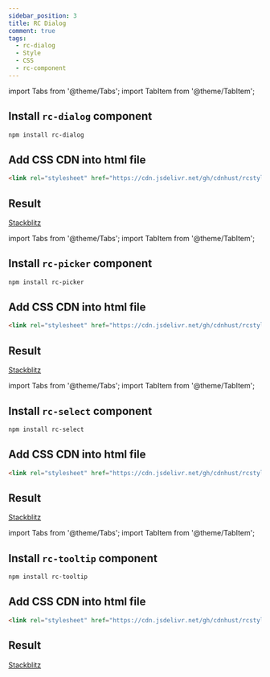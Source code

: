 ```yaml
---
sidebar_position: 3
title: RC Dialog
comment: true
tags:
  - rc-dialog
  - Style
  - CSS
  - rc-component
---
```


import Tabs from '@theme/Tabs';
import TabItem from '@theme/TabItem';

## Install `rc-dialog` component

```bash
npm install rc-dialog
```

## Add CSS CDN into html file

```html
<link rel="stylesheet" href="https://cdn.jsdelivr.net/gh/cdnhust/rcstyles@master/rc-dialog.css" />
```

## Result

[Stackblitz](https://stackblitz.com/edit/react-ts-hpgtaz)

import Tabs from '@theme/Tabs';
import TabItem from '@theme/TabItem';

## Install `rc-picker` component

```bash
npm install rc-picker
```

## Add CSS CDN into html file

```html
<link rel="stylesheet" href="https://cdn.jsdelivr.net/gh/cdnhust/rcstyles@master/rc-picker.css" />
```

## Result

[Stackblitz](https://stackblitz.com/edit/react-ts-qox4ne)

import Tabs from '@theme/Tabs';
import TabItem from '@theme/TabItem';

## Install `rc-select` component

```bash
npm install rc-select
```

## Add CSS CDN into html file

```html
<link rel="stylesheet" href="https://cdn.jsdelivr.net/gh/cdnhust/rcstyles@master/rc-select.css" />
```

## Result

[Stackblitz](https://stackblitz.com/edit/react-ts-aa9c6n)

import Tabs from '@theme/Tabs';
import TabItem from '@theme/TabItem';

## Install `rc-tooltip` component

```bash
npm install rc-tooltip
```

## Add CSS CDN into html file

```html
<link rel="stylesheet" href="https://cdn.jsdelivr.net/gh/cdnhust/rcstyles@master/rc-tooltip.css" />
```

## Result

[Stackblitz](https://stackblitz.com/edit/react-ts-ofta3x)

